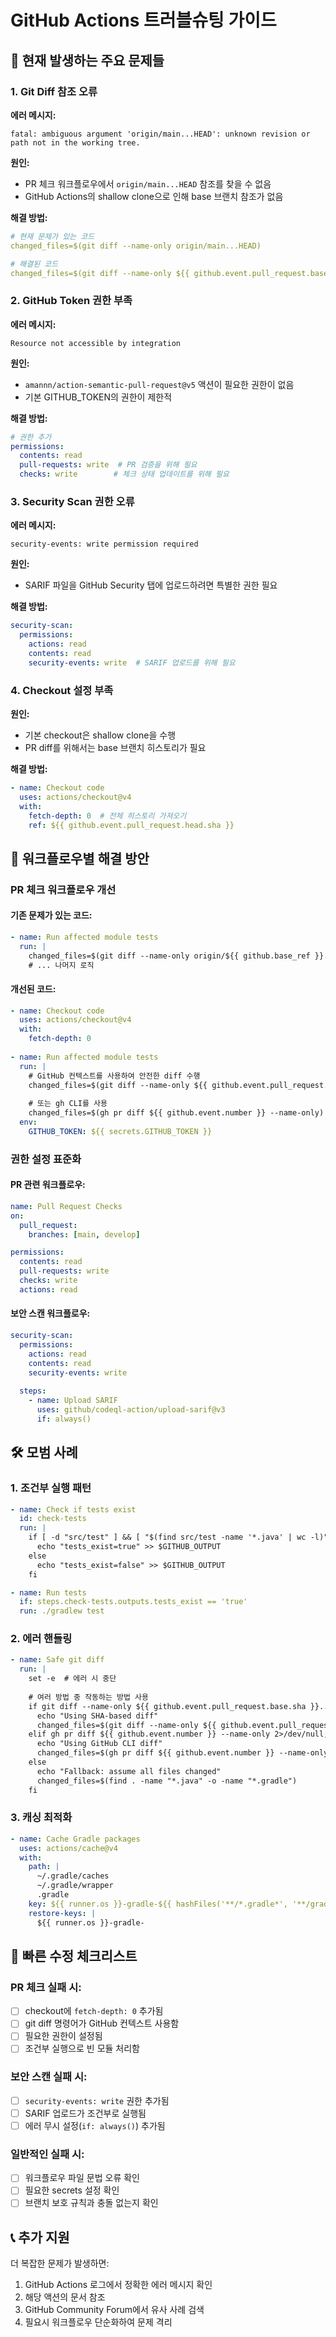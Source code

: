 # GitHub Actions 트러블슈팅 가이드

## 🚨 현재 발생하는 주요 문제들

### 1. Git Diff 참조 오류
**에러 메시지:**
```
fatal: ambiguous argument 'origin/main...HEAD': unknown revision or path not in the working tree.
```

**원인:**
- PR 체크 워크플로우에서 `origin/main...HEAD` 참조를 찾을 수 없음
- GitHub Actions의 shallow clone으로 인해 base 브랜치 참조가 없음

**해결 방법:**
```yaml
# 현재 문제가 있는 코드
changed_files=$(git diff --name-only origin/main...HEAD)

# 해결된 코드 
changed_files=$(git diff --name-only ${{ github.event.pull_request.base.sha }}...${{ github.event.pull_request.head.sha }})
```

### 2. GitHub Token 권한 부족
**에러 메시지:**
```
Resource not accessible by integration
```

**원인:**
- `amannn/action-semantic-pull-request@v5` 액션이 필요한 권한이 없음
- 기본 GITHUB_TOKEN의 권한이 제한적

**해결 방법:**
```yaml
# 권한 추가
permissions:
  contents: read
  pull-requests: write  # PR 검증을 위해 필요
  checks: write        # 체크 상태 업데이트를 위해 필요
```

### 3. Security Scan 권한 오류
**에러 메시지:**
```
security-events: write permission required
```

**원인:**
- SARIF 파일을 GitHub Security 탭에 업로드하려면 특별한 권한 필요

**해결 방법:**
```yaml
security-scan:
  permissions:
    actions: read
    contents: read
    security-events: write  # SARIF 업로드를 위해 필요
```

### 4. Checkout 설정 부족
**원인:**
- 기본 checkout은 shallow clone을 수행
- PR diff를 위해서는 base 브랜치 히스토리가 필요

**해결 방법:**
```yaml
- name: Checkout code
  uses: actions/checkout@v4
  with:
    fetch-depth: 0  # 전체 히스토리 가져오기
    ref: ${{ github.event.pull_request.head.sha }}
```

## 🔧 워크플로우별 해결 방안

### PR 체크 워크플로우 개선

#### 기존 문제가 있는 코드:
```yaml
- name: Run affected module tests
  run: |
    changed_files=$(git diff --name-only origin/${{ github.base_ref }}...HEAD)
    # ... 나머지 로직
```

#### 개선된 코드:
```yaml
- name: Checkout code
  uses: actions/checkout@v4
  with:
    fetch-depth: 0
    
- name: Run affected module tests  
  run: |
    # GitHub 컨텍스트를 사용하여 안전한 diff 수행
    changed_files=$(git diff --name-only ${{ github.event.pull_request.base.sha }}...${{ github.sha }})
    
    # 또는 gh CLI를 사용
    changed_files=$(gh pr diff ${{ github.event.number }} --name-only)
  env:
    GITHUB_TOKEN: ${{ secrets.GITHUB_TOKEN }}
```

### 권한 설정 표준화

#### PR 관련 워크플로우:
```yaml
name: Pull Request Checks
on:
  pull_request:
    branches: [main, develop]

permissions:
  contents: read
  pull-requests: write
  checks: write
  actions: read
```

#### 보안 스캔 워크플로우:
```yaml
security-scan:
  permissions:
    actions: read
    contents: read
    security-events: write
    
  steps:
    - name: Upload SARIF
      uses: github/codeql-action/upload-sarif@v3
      if: always()
```

## 🛠️ 모범 사례

### 1. 조건부 실행 패턴
```yaml
- name: Check if tests exist
  id: check-tests
  run: |
    if [ -d "src/test" ] && [ "$(find src/test -name '*.java' | wc -l)" -gt 0 ]; then
      echo "tests_exist=true" >> $GITHUB_OUTPUT
    else
      echo "tests_exist=false" >> $GITHUB_OUTPUT
    fi

- name: Run tests
  if: steps.check-tests.outputs.tests_exist == 'true'
  run: ./gradlew test
```

### 2. 에러 핸들링
```yaml
- name: Safe git diff
  run: |
    set -e  # 에러 시 중단
    
    # 여러 방법 중 작동하는 방법 사용
    if git diff --name-only ${{ github.event.pull_request.base.sha }}...${{ github.sha }} 2>/dev/null; then
      echo "Using SHA-based diff"
      changed_files=$(git diff --name-only ${{ github.event.pull_request.base.sha }}...${{ github.sha }})
    elif gh pr diff ${{ github.event.number }} --name-only 2>/dev/null; then
      echo "Using GitHub CLI diff"  
      changed_files=$(gh pr diff ${{ github.event.number }} --name-only)
    else
      echo "Fallback: assume all files changed"
      changed_files=$(find . -name "*.java" -o -name "*.gradle")
    fi
```

### 3. 캐싱 최적화
```yaml
- name: Cache Gradle packages
  uses: actions/cache@v4
  with:
    path: |
      ~/.gradle/caches
      ~/.gradle/wrapper
      .gradle
    key: ${{ runner.os }}-gradle-${{ hashFiles('**/*.gradle*', '**/gradle-wrapper.properties') }}
    restore-keys: |
      ${{ runner.os }}-gradle-
```

## 🚀 빠른 수정 체크리스트

### PR 체크 실패 시:
- [ ] checkout에 `fetch-depth: 0` 추가됨
- [ ] git diff 명령어가 GitHub 컨텍스트 사용함
- [ ] 필요한 권한이 설정됨
- [ ] 조건부 실행으로 빈 모듈 처리함

### 보안 스캔 실패 시:
- [ ] `security-events: write` 권한 추가됨
- [ ] SARIF 업로드가 조건부로 실행됨
- [ ] 에러 무시 설정(`if: always()`) 추가됨

### 일반적인 실패 시:
- [ ] 워크플로우 파일 문법 오류 확인
- [ ] 필요한 secrets 설정 확인  
- [ ] 브랜치 보호 규칙과 충돌 없는지 확인

## 📞 추가 지원

더 복잡한 문제가 발생하면:
1. GitHub Actions 로그에서 정확한 에러 메시지 확인
2. 해당 액션의 문서 참조
3. GitHub Community Forum에서 유사 사례 검색
4. 필요시 워크플로우 단순화하여 문제 격리